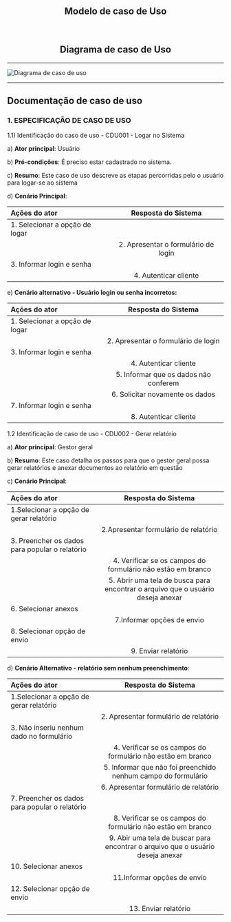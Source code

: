 <h2 align="center">Modelo de caso de Uso</h2><br>


<h2 align="center">Diagrama de caso de Uso</h2>
<hr>
<a align="center">
<img src="https://i.imgur.com/2hQa5gk.png" alt="Diagrama de caso de uso"/>
</a>
<hr/>

## Documentação de caso de uso

### 1. ESPECIFICAÇÃO DE CASO DE USO
<p>1.1) Identificação do caso de uso - CDU001 - Logar no Sistema</p>

a) **Ator principal**: Usuário

b) **Pré-condições**: É preciso estar cadastrado no sistema.

c) **Resumo**: Este caso de uso descreve as etapas percorridas pelo o usuário para logar-se ao sistema

d) **Cenário Principal**:

| Ações do ator        | Resposta do Sistema           
| :------------- |:-------------:
|1. Selecionar a opção de logar    |  |
| | 2. Apresentar o formulário de login
|3. Informar login e senha |
| | 4. Autenticar cliente

e) **Cenário alternativo - Usuário login ou senha incorretos:**

| Ações do ator        | Resposta do Sistema           
| :------------- |:-------------:|
|1. Selecionar a opção de logar    |  |
| | 2. Apresentar o formulário de login
|3. Informar login e senha |
| | 4. Autenticar cliente
| | 5. Informar que os dados não conferem
| | 6. Solicitar novamente os dados
|7. Informar login e senha|
| |8. Autenticar cliente

<p>1.2 Identificação de caso de uso - CDU002 - Gerar relatório</p>

a) **Ator principal**: Gestor geral

b) **Resumo**: Este caso detalha os passos para que o gestor geral possa gerar relatórios e anexar documentos ao relatório em questão

c) **Cenário Principal**: 

| Ações do ator | Resposta do Sistema
| :----------- | :-------------:|
|1.Selecionar a opção de gerar relatório |
| |2.Apresentar formulário de relatório
|3. Preencher os dados para popular o relatório |
| | 4. Verificar se os campos do formulário não estão em branco
||  5. Abrir uma tela de busca para encontrar o arquivo que o usuário deseja anexar
|6. Selecionar anexos |
| |7.Informar opções de envio
|8. Selecionar opção de envio |
| | 9. Enviar relatório

d) **Cenário Alternativo - relatório sem nenhum preenchimento**:

| Ações do ator | Resposta do Sistema
| :----------- | :-------------:|
|1.Selecionar a opção de gerar relatório |
| |2. Apresentar formulário de relatório
|3. Não inseriu nenhum dado no formulário |
| |4. Verificar se os campos do formulário não estão em branco
|| 5. Informar que não foi preenchido nenhum campo do formulário
| |6. Apresentar formulário de relatório
|7. Preencher os dados para popular o relatório |
||8. Verificar se os campos do formulário não estão em branco
||9. Abir uma tela de buscar para encontrar o arquivo que o usuário deseja anexar
|10. Selecionar anexos |
||11.Informar opções de envio
|12. Selecionar opção de envio|
||13. Enviar relatório